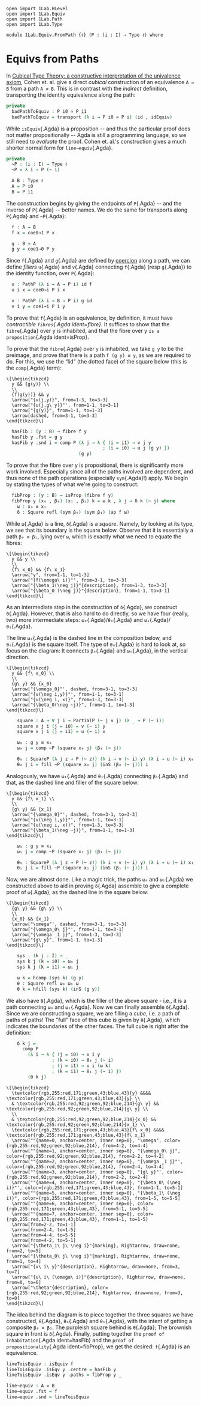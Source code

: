 ```
open import 1Lab.HLevel
open import 1Lab.Equiv
open import 1Lab.Path
open import 1Lab.Type

module 1Lab.Equiv.FromPath {ℓ} (P : (i : I) → Type ℓ) where
```

# Equivs from Paths

In [Cubical Type Theory: a constructive interpretation of the univalence
axiom][1], Cohen et. al. give a direct _cubical_ construction of an
equivalence `A ≃ B` from a path `A ≡ B`. This is in contrast with the
_indirect_ definition, transporting the identity equivalence along the
path:

```agda
private
  badPathToEquiv : P i0 ≃ P i1
  badPathToEquiv = transport (λ i → P i0 ≃ P i) (id , idEquiv)
```

While `isEquiv`{.Agda} is a proposition -- and thus the particular proof
does not matter propositionally -- Agda is still a programming language,
so we still need to _evaluate_ the proof. Cohen et. al.'s construction
gives a much shorter normal form for `line→equiv`{.Agda}.

[1]: https://arxiv.org/abs/1611.02108

```agda
private
  ~P : (i : I) → Type ℓ
  ~P = λ i → P (~ i)

  A B : Type ℓ
  A = P i0
  B = P i1
```

The construction begins by giving the endpoints of `P`{.Agda} -- and the
inverse of `P`{.Agda} -- better names. We do the same for transports
along `P`{.Agda} and `~P`{.Agda}:

```agda
  f : A → B
  f x = coe0→1 P x

  g : B → A
  g y = coe1→0 P y
```

Since `f`{.Agda} and `g`{.Agda} are defined by [coercion] along a path,
we can define _fillers_ `u`{.Agda} and `v`{.Agda} connecting `f`{.Agda}
(resp `g`{.Agda}) to the identity function, over `P`{.Agda}:

[coercion]: 1Lab.Path.html#cartesian-coercion

```agda
  u : PathP (λ i → A → P i) id f
  u i x = coe0→i P i x

  v : PathP (λ i → B → P i) g id
  v i y = coe1→i P i y
```

To prove that `f`{.Agda} is an equivalence, by definition, it must have
_contractible `fibres`{.Agda ident=fibre}_. It suffices to show that the
`fibre`{.Agda} over y is inhabited, and that the fibre over y `is a
proposition`{.Agda ident=isProp}.

To prove that the `fibre`{.Agda} over `y` is inhabited, we take `g y` to
be the preimage, and prove that there is a path `f (g y) ≡ y`, as we are
required to do. For this, we use the “lid” (the dotted face) of the
square below (this is the `comp`{.Agda} term):

~~~{.quiver}
\[\begin{tikzcd}
  y && {g(y)} \\
  \\
  {f(g(y))} && y
  \arrow["{v(j,y)}", from=1-3, to=3-3]
  \arrow["{u(j,g\ y)}"', from=1-1, to=3-1]
  \arrow["{g(y)}", from=1-1, to=1-3]
  \arrow[dashed, from=3-1, to=3-3]
\end{tikzcd}\]
~~~

```agda
  hasFib : (y : B) → fibre f y
  hasFib y .fst = g y
  hasFib y .snd i = comp P (λ j → λ { (i = i1) → v j y
                                    ; (i = i0) → u j (g y) })
                           (g y)
```

To prove that the fibre over y is propositional, there is significantly
more work involved. Especially since all of the paths involved are
dependent, and thus none of the path operations (especially
`sym`{.Agda}!) apply. We begin by stating the types of what we're going
to construct:

```agda
  fibProp : (y : B) → isProp (fibre f y)
  fibProp y (x₀ , β₀) (x₁ , β₁) k = ω k , λ j → δ k (~ j) where
    ω : x₀ ≡ x₁
    δ : Square refl (sym β₀) (sym β₁) (ap f ω)
```

While `ω`{.Agda} is a line, `δ`{.Agda} is a _square_. Namely, by looking
at its type, we see that its boundary is the square below. Observe that
it is essentially a path `β₀ ≡ β₁`, lying over `ω`, which is exactly
what we need to equate the fibres:

~~~{.quiver}
\[\begin{tikzcd}
  y && y \\
  \\
  {f\ x_0} && {f\ x_1}
  \arrow["y", from=1-1, to=1-3]
  \arrow["{f(\omega\ i)}"', from=3-1, to=3-3]
  \arrow["{\beta_1(\neg j)}"{description}, from=1-3, to=3-3]
  \arrow["{\beta_0 (\neg j)}"{description}, from=1-1, to=3-1]
\end{tikzcd}\]
~~~

As an intermediate step in the construction of `δ`{.Agda}, we construct
`θ`{.Agda}. However, that is also hard to do directly, so we have four
(really, two) more intermediate steps: `ω₀`{.Agda}/`θ₀`{.Agda} and
`ω₁`{.Agda}/`θ₁`{.Agda}.

The line `ω₀`{.Agda} is the dashed line in the composition below, and
`θ₀`{.Agda} is the square itself. The type of `θ₀`{.Agda} is hard to
look at, so focus on the diagram: It connects `β₀`{.Agda} and
`ω₀`{.Agda}, in the vertical direction.

~~~{.quiver}
\[\begin{tikzcd}
  y && {f\ x_0} \\
  \\
  {g\ y} && {x_0}
  \arrow["{\omega_0}"', dashed, from=3-1, to=3-3]
  \arrow["{v(\neg i,y)}"', from=1-1, to=3-1]
  \arrow["{u(\neg i, x)}", from=1-3, to=3-3]
  \arrow["{\beta_0(\neg ~j)}", from=1-1, to=1-3]
\end{tikzcd}\]
~~~

```agda
    square : A → ∀ j i → PartialP (~ j ∨ j) (λ _ → P (~ i))
    square x j i (j = i0) = v (~ i) y
    square x j i (j = i1) = u (~ i) x

    ω₀ : g y ≡ x₀
    ω₀ j = comp ~P (square x₀ j) (β₀ (~ j))

    θ₀ : SquareP (λ j z → P (~ z)) (λ i → v (~ i) y) (λ i → u (~ i) x₀) (sym β₀) ω₀
    θ₀ j i = fill ~P (square x₀ j) (inS (β₀ (~ j))) i
```

Analogously, we have `ω₁`{.Agda} and `θ₁`{.Agda} connecting `β₁`{.Agda}
and that, as the dashed line and filler of the square below:

~~~{.quiver}
\[\begin{tikzcd}
  y && {f\ x_1} \\
  \\
  {g\ y} && {x_1}
  \arrow["{\omega_0}"', dashed, from=3-1, to=3-3]
  \arrow["{v(\neg i,y)}"', from=1-1, to=3-1]
  \arrow["{u(\neg i, x)}", from=1-3, to=3-3]
  \arrow["{\beta_1(\neg ~j)}", from=1-1, to=1-3]
\end{tikzcd}\]
~~~

```agda
    ω₁ : g y ≡ x₁
    ω₁ j = comp ~P (square x₁ j) (β₁ (~ j))

    θ₁ : SquareP (λ j z → P (~ z)) (λ i → v (~ i) y) (λ i → u (~ i) x₁) (sym β₁) ω₁
    θ₁ j i = fill ~P (square x₁ j) (inS (β₁ (~ j))) i
```

Now, we are almost done. Like a magic trick, the paths `ω₀` and
`ω₁`{.Agda} we constructed above to aid in proving `δ`{.Agda} assemble
to give a complete proof of `ω`{.Agda}, as the dashed line in the square
below:

~~~{.quiver}
\[\begin{tikzcd}
  {g\ y} && {g\ y} \\
  \\
  {x_0} && {x_1}
  \arrow["\omega"', dashed, from=3-1, to=3-3]
  \arrow["{\omega_0\ j}"', from=1-1, to=3-1]
  \arrow["{\omega _1 j}", from=1-3, to=3-3]
  \arrow["{g\ y}", from=1-1, to=1-3]
\end{tikzcd}\]
~~~

```agda
    sys : (k j : I) → _
    sys k j (k = i0) = ω₀ j
    sys k j (k = i1) = ω₁ j

    ω k = hcomp (sys k) (g y)
    θ : Square refl ω₀ ω₁ ω
    θ k = hfill (sys k) (inS (g y))
```

We also have `θ`{.Agda}, which is the filler of the above square - i.e.,
it is a path connecting `ω₀` and `ω₁`{.Agda}. Now we can finally
assemble `δ`{.Agda}. Since we are constructing a square, we are filling
a _cube_, i.e. a path of paths of paths! The "full" face of this cube is
given by `θ`{.Agda}, which indicates the boundaries of the other faces.
The full cube is right after the definition:

```agda
    δ k j =
      comp P
        (λ i → λ { (j = i0) → v i y
                 ; (k = i0) → θ₀ j (~ i)
                 ; (j = i1) → u i (ω k)
                 ; (k = i1) → θ₁ j (~ i) })
        (θ k j)
```

~~~{.quiver .tall-2}
\[\begin{tikzcd}
  \textcolor{rgb,255:red,171;green,43;blue,43}{y} &&&& \textcolor{rgb,255:red,171;green,43;blue,43}{y} \\
  & \textcolor{rgb,255:red,92;green,92;blue,214}{g\ y} && \textcolor{rgb,255:red,92;green,92;blue,214}{g\ y} \\
  \\
  & \textcolor{rgb,255:red,92;green,92;blue,214}{x_0} && \textcolor{rgb,255:red,92;green,92;blue,214}{x_1} \\
  \textcolor{rgb,255:red,171;green,43;blue,43}{f\ x_0} &&&& \textcolor{rgb,255:red,171;green,43;blue,43}{f\ x_1}
  \arrow[""{name=0, anchor=center, inner sep=0}, "\omega", color={rgb,255:red,92;green,92;blue,214}, from=4-2, to=4-4]
  \arrow[""{name=1, anchor=center, inner sep=0}, "{\omega_0\ j}", color={rgb,255:red,92;green,92;blue,214}, from=2-2, to=4-2]
  \arrow[""{name=2, anchor=center, inner sep=0}, "{\omega _1 j}"', color={rgb,255:red,92;green,92;blue,214}, from=2-4, to=4-4]
  \arrow[""{name=3, anchor=center, inner sep=0}, "{g\ y}"', color={rgb,255:red,92;green,92;blue,214}, from=2-2, to=2-4]
  \arrow[""{name=4, anchor=center, inner sep=0}, "{\beta_0\ (\neg i)}"', color={rgb,255:red,171;green,43;blue,43}, from=1-1, to=5-1]
  \arrow[""{name=5, anchor=center, inner sep=0}, "{\beta_1\ (\neg i)}", color={rgb,255:red,171;green,43;blue,43}, from=1-5, to=5-5]
  \arrow[""{name=6, anchor=center, inner sep=0}, color={rgb,255:red,171;green,43;blue,43}, from=5-1, to=5-5]
  \arrow[""{name=7, anchor=center, inner sep=0}, color={rgb,255:red,171;green,43;blue,43}, from=1-1, to=1-5]
  \arrow[from=2-2, to=1-1]
  \arrow[from=2-4, to=1-5]
  \arrow[from=4-4, to=5-5]
  \arrow[from=4-2, to=5-1]
  \arrow["{\theta_1\ j\ \neg i}"{marking}, Rightarrow, draw=none, from=2, to=5]
  \arrow["{\theta_0\ j\ \neg i}"{marking}, Rightarrow, draw=none, from=1, to=4]
  \arrow["{v\ i\ y}"{description}, Rightarrow, draw=none, from=3, to=7]
  \arrow["{u\ i\ (\omega\ i)}"{description}, Rightarrow, draw=none, from=0, to=6]
  \arrow["\theta"{description}, color={rgb,255:red,92;green,92;blue,214}, Rightarrow, draw=none, from=3, to=0]
\end{tikzcd}\]
~~~

The idea behind the diagram is to piece together the three squares we
have constructed, `θ`{.Agda}, `θ₀`{.Agda} and `θ₁`{.Agda}, with the
intent of getting a composite `β₀ ≡ β₁`. The purpleish square behind is
`θ`{.Agda}; The brownish square in front is `δ`{.Agda}. Finally, putting
together the `proof of inhabitation`{.Agda ident=hasFib} and the `proof
of propositionality`{.Agda ident=fibProp}, we get the desired:
`f`{.Agda} is an equivalence.

```agda
lineToisEquiv : isEquiv f
lineToisEquiv .isEqv y .centre = hasFib y
lineToisEquiv .isEqv y .paths = fibProp y _

line→equiv : A ≃ B
line→equiv .fst = f
line→equiv .snd = lineToisEquiv
```
